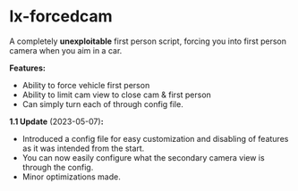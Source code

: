 # lx-forcedcam

A completely **unexploitable** first person script, forcing you into first person camera when you aim in a car.

**Features:**

* Ability to force vehicle first person
* Ability to limit cam view to close cam & first person
* Can simply turn each of through config file.

**1.1 Update** (2023-05-07)**:**

* Introduced a config file for easy customization and disabling of features as it was intended from the start.
* You can now easily configure what the secondary camera view is through the config.
* Minor optimizations made.
